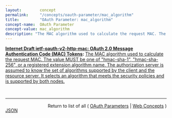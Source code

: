 ```yaml
---
layout:        concept
permalink:     "/concepts/oauth-parameter/mac_algorithm"
title:         "OAuth Parameter: mac_algorithm"
concept-name:  OAuth Parameter
concept-value: mac_algorithm
description: "The MAC algorithm used to calculate the request MAC. The value MUST be one of \"hmac-sha-1\", \"hmac-sha-256\", or a registered extension algorithm name. The authorization server is assumed to know the set of algorithms supported by the client and the resource server. It selects an algorithm that meets the security policies and is supported by both nodes."
---
```


**[Internet Draft ietf-oauth-v2-http-mac: OAuth 2.0 Message Authentication Code (MAC) Tokens](/specs/IETF/I-D/ietf-oauth-v2-http-mac "This specification describes how to use MAC Tokens in HTTP requests to access OAuth 2.0 protected resources. An OAuth client willing to access a protected resource needs to demonstrate possession of a cryptographic key by using it with a keyed message digest function to the request. The document also defines a key distribution protocol for obtaining a fresh session key."):** [The MAC algorithm used to calculate the request MAC. The value MUST be one of "hmac-sha-1", "hmac-sha-256", or a registered extension algorithm name. The authorization server is assumed to know the set of algorithms supported by the client and the resource server. It selects an algorithm that meets the security policies and is supported by both nodes.](http://tools.ietf.org/html/draft-ietf-oauth-v2-http-mac#section-4.1 "Read documentation for OAuth Parameter &#34;mac_algorithm&#34;")

<br/>
<hr/>

<p style="float : left"><a href="./mac_algorithm.json" title="JSON representing this particular Web Concept value">JSON</a></p>
<p style="text-align: right">Return to list of all ( <a href="../oauth-parameters">OAuth Parameters</a> | <a href="../">Web Concepts</a> )</p>
